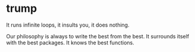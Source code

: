 # trump
It runs infinite loops, it insults you, it does nothing. 

Our philosophy is always to write the best from the best. It surrounds itself with the best packages. It knows the best functions. 

